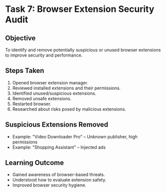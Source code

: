 # Task 7: Browser Extension Security Audit

## Objective
To identify and remove potentially suspicious or unused browser extensions to improve security and performance.

## Steps Taken
1. Opened browser extension manager.
2. Reviewed installed extensions and their permissions.
3. Identified unused/suspicious extensions.
4. Removed unsafe extensions.
5. Restarted browser.
6. Researched about risks posed by malicious extensions.

## Suspicious Extensions Removed
- Example: "Video Downloader Pro" – Unknown publisher, high permissions
- Example: "Shopping Assistant" – Injected ads

## Learning Outcome
- Gained awareness of browser-based threats.
- Understood how to evaluate extension safety.
- Improved browser security hygiene.

